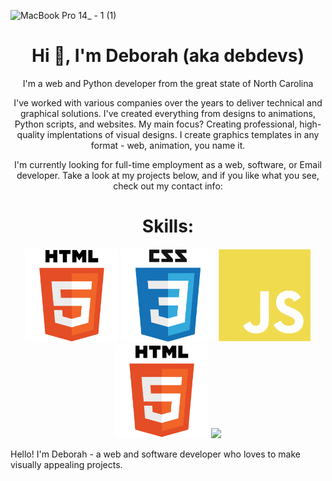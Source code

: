 
![MacBook Pro 14_ - 1 (1)](https://user-images.githubusercontent.com/111826637/204904529-527088aa-dec0-435b-8110-6b6c113670cd.png)

<h1 align="center">
Hi 👋, I'm Deborah (aka debdevs)
</h1>

<p align="center">
I'm a web and Python developer from the great state of North Carolina
</p>



<p align="center">
I've worked with various companies over the years to deliver technical and graphical solutions. I've created everything from designs to animations, Python scripts, and websites. My main focus? Creating professional, high-quality implentations of visual designs. I create graphics templates in any format - web, animation, you name it. 
</p>

<p align="center">
I'm currently looking for full-time employment as a web, software, or Email developer. Take a look at my projects below, and if you like what you see, check out my contact info: 
</p>
<h1 align="center">
Skills:
</h1>
<div align = "center">
<img src = "https://raw.githubusercontent.com/devicons/devicon/master/icons/html5/html5-original-wordmark.svg" width = "150px"/>
  <img src = "https://raw.githubusercontent.com/devicons/devicon/master/icons/css3/css3-original-wordmark.svg" width = "150px"/>
  <img src = "https://raw.githubusercontent.com/devicons/devicon/1119b9f84c0290e0f0b38982099a2bd027a48bf1/icons/javascript/javascript-plain.svg" width = "150px"/>
  <img src = "https://raw.githubusercontent.com/devicons/devicon/master/icons/html5/html5-original-wordmark.svg" width = "150px"/>
  <img src = "https://camo.githubusercontent.com/ed93c2b000a76ceaad1503e7eb9356591b885227e82a36a005b9d3498b303ba5/68747470733a2f2f7777772e766563746f726c6f676f2e7a6f6e652f6c6f676f732f6669676d612f6669676d612d69636f6e2e737667" width = "150px"/>
</div>

Hello! I'm Deborah - a web and software developer who loves to make visually appealing projects.
<!---
debdevs/debdevs is a ✨ special ✨ repository because its `README.md` (this file) appears on your GitHub profile.
You can click the Preview link to take a look at your changes.
--->
